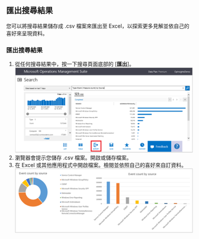 ## 匯出搜尋結果

您可以將搜尋結果儲存成 .csv 檔案來匯出至 Excel，以探索更多見解並依自己的喜好來呈現資料。

### 匯出搜尋結果

1. 從任何搜尋結果中，按一下搜尋頁面底部的 [**匯出**]。![從搜尋匯出](./media/operational-insights-export/export-search.png)
2. 瀏覽器會提示您儲存 .csv 檔案。開啟或儲存檔案。
3. 在 Excel 或其他應用程式中開啟檔案。檢閱並依照自己的喜好來自訂資料。![Excel 結果](./media/operational-insights-export/export-excel.png)

<!---HONumber=August15_HO6-->